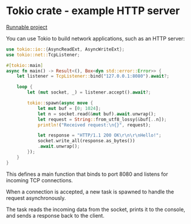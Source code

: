 # Tokio crate - example HTTP server

[Runnable project](/projects/crates/tokio/http_server)

You can use Tokio to build network applications, such as an HTTP server:

```rust
use tokio::io::{AsyncReadExt, AsyncWriteExt};
use tokio::net::TcpListener;

#[tokio::main]
async fn main() -> Result<(), Box<dyn std::error::Error>> {
    let listener = TcpListener::bind("127.0.0.1:8080").await?;

    loop {
        let (mut socket, _) = listener.accept().await?;

        tokio::spawn(async move {
            let mut buf = [0; 1024];
            let n = socket.read(&mut buf).await.unwrap();
            let request = String::from_utf8_lossy(&buf[..n]);
            println!("Received request:\n{}", request);

            let response = "HTTP/1.1 200 OK\r\n\r\nHello!";
            socket.write_all(response.as_bytes())
            .await.unwrap();
        });
    }
}
```

This defines a main function that binds to port 8080 and listens for incoming TCP connections.

When a connection is accepted, a new task is spawned to handle the request asynchronously.

The task reads the incoming data from the socket, prints it to the console, and sends a response back to the client.
